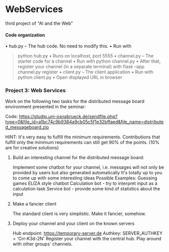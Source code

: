 # WebServices
third project of "AI and the Web"

#### Code organization
• hub.py – The hub code. No need to modify this.
• Run with
> python hub.py
• Runs on localhost, port 5555
• channel.py – The starter code for a channel
• Run with
> python channel.py
• After that, register your channel (in a separate terminal) with
> flask –app channel.py register
• client.py – The client application
• Run with
> python client.py
• Open displayed URL in browser


### Project 3: Web Services

Work on the following two tasks for the distributed message board environment presented in the seminar:

Code: https://studip.uni-osnabrueck.de/sendfile.php?type=0&file_id=a1bc74c9b9384a9cb05c5f1e32bffaed&file_name=distributed_messageboard.zip

HINT: It's very easy to fulfill the minimum requirements. Contributions that fulfill only the minimum requirements can still get 90% of the points. (10% are for creative solutions)

 

1. Build an interesting channel for the distributed message board:

    Implement some chatbot for your channel, i.e. messages will not only be provided by users but also generated automatically
    It's totally up to you to come up with some interesting ideas
    Possible Examples:
        Guessing games
        ELIZA style chatbot
        Calculation bot - try to interpret input as a calculation task
        Service bot - provide some kind of statistics about the input


2. Make a fancier client

    The standard client is very simplistic. Make it fancier, somehow.

 

3. Deploy your channel and your client on the known servers

    Hub endpoint: https://temporary-server.de
    Authkey: SERVER_AUTHKEY = 'Crr-K3d-2N'
    Register your channel with the central hub.
    Play around with other groups' channels.

